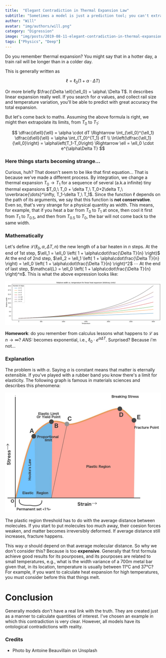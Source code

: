 ```yaml
---
title:  "Elegant Contradiction in Thermal Expansion Law"
subtitle: "Sometimes a model is just a prediction tool; you can't extract any underlying truth from it"
author: "Will"
avatar: "img/authors/will.png"
category: "Digression"
image: "img/posts/2019-08-11-elegant-contradiction-in-thermal-expansion-law/cover.jpeg"
tags: ["Physics", "Deep"]
---
```


Do you remember thermal expansion? You might say that in a hotter day, a train rail will be longer than in a colder day.

This is generally written as

$$
\ell = \ell_0 \left( 1 + \alpha\cdot\Delta T \right)
$$

Or more briefly $\frac{\Delta \ell}{\ell_0} = \alpha\ \Delta T$. It describes linear expansion really well. If you search for $\alpha$ values, and collect rail size and temperature variation, you'll be able to predict with great accuracy the total expansion.

But let's come back to maths. Assuming the above formula is right, we might then extrapolate its limits, from $T_0$ to $T_1$:

$$
\dfrac{d\ell}{\ell} = \alpha \cdot dT
\Rightarrow \int_{\ell_0}^{\ell_1} \dfrac{d\ell}{\ell} = \alpha \int_{T_0}^{T_1} dT \\
\ln\left(\dfrac{\ell_1}{\ell_0}\right) = \alpha\left(T_1-T_0\right)
\Rightarrow \ell = \ell_0 \cdot e^{\alpha\Delta T}
$$

### Here things starts becoming strange...
Curious, huh? That doesn't seem to be like that first equation...
That is because we've made a different process. By integration, we change a thermal expansion $T_0 \rightarrow T_1$ for a sequence of several (a.k.a infinite) tiny thermal expansions $T_0,\ T_0 + \delta T,\ T_0+2\delta T,\ \overbrace{\dots}^\infty, T_1-\delta T,\ T_1$. Since the function $\ell$ depends on the path of its arguments, we say that this function is **not conservative**.
Even so, that's very strange for a physical quantity as width. This means, for example, that if you heat a bar from $T_0$ to $T_1$ at once, then cool it first from $T_1$ to $T_{0.5}$, and then from $T_{0.5}$ to $T_0$, the bar will not come back to the same width.

### Mathematically
Let's define $\mathcal{L}(\ell_0, \alpha, \Delta T, n)$ the new length of a bar heaten in $n$ steps.
At the end of 1st step, $\ell_1 = \ell_0 \left( 1 + \alpha\cdot\frac{\Delta T}{n} \right)$
At the end of 2nd step, $\ell_2 = \ell_1 \left( 1 + \alpha\cdot\frac{\Delta T}{n} \right) = \ell_0 \left( 1 + \alpha\cdot\frac{\Delta T}{n} \right)^2$
$\cdots$
At the end of last step, $\mathcal{L} = \ell_0 \left( 1 + \alpha\cdot\frac{\Delta T}{n} \right)^n$.
This is what the above expression looks like:

![png](img/posts/2019-08-11-elegant-contradiction-in-thermal-expansion-law/graph1.png)

**Homework**: do you remember from calculus lessons what happens to $\mathcal{L}$ as $n\rightarrow\infty$? *ANS:* becomes exponential, i.e., $\ell_0 \cdot e^{\alpha\Delta T}$. Surprised? Because i'm not...

### Explanation
The problem is with $\alpha$. Saying $\alpha$ is constant means that matter is eternally extensible. If you've played with a rubber band you know there's a limit for elasticity. The following graph is famous in materials sciences and describes this phenomena:

![png](img/posts/2019-08-11-elegant-contradiction-in-thermal-expansion-law/graph2.jpg)

The plastic region threshold has to do with the average distance between molecules. If you start to put molecules too much away, their coesion forces weaken, and matter becomes irreversibly deformed. If average distance still increases, fracture happens.

This way $\alpha$ should depend on that average molecular distance. So why we don't consider this? Because is too **expensive**. Generally that first formula achieve good results for its pourposes, and its pourposes are related to small temperatures, e.g., what is the width variance of a 700m metal bar given that, in its location, temperature is usually between 11°C and 37°C? For example, if you want to calculate heat expansion for high temperatures, you must consider before this that things melt. 

# Conclusion
Generally models don't have a real link with the truth. They are created just as a manner to calculate quantities of interest. I've chosen an example in which this contradiction is very clear. However, all models have its ontological contradictions with reality.

### Credits
- Photo by Antoine Beauvillain on Unsplash